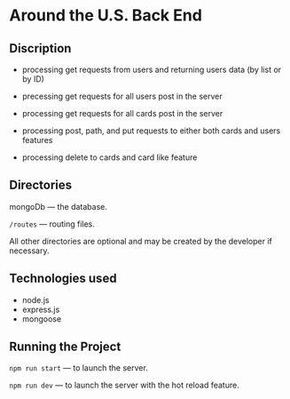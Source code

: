 # Around the U.S. Back End

## Discription

- processing get requests from users and returning users data (by list or by ID)

- precessing get requests for all users post in the server

- processing get requests for all cards post in the server

- processing post, path, and put requests to either both cards and users features

- processing delete to cards and card like feature

## Directories

mongoDb — the database.

`/routes` — routing files.

All other directories are optional and may be created by the developer if necessary.

## Technologies used

- node.js
- express.js
- mongoose

## Running the Project

`npm run start` — to launch the server.

`npm run dev` — to launch the server with the hot reload feature.
